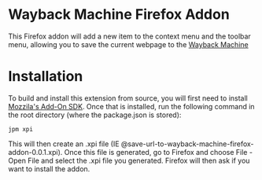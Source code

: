 Wayback Machine Firefox Addon
========

This Firefox addon will add a new item to the context menu and the toolbar menu, allowing you to save the current webpage to the [Wayback Machine](http://archive.org/web/)

Installation
========

To build and install this extension from source, you will first need to install [Mozzila's Add-On SDK](https://developer.mozilla.org/en-US/Add-ons/SDK/Tools/jpm#Installation). Once that is installed, run the following command in the root directory (where the package.json is stored):

```
jpm xpi
```

This will then create an .xpi file (IE @save-url-to-wayback-machine-firefox-addon-0.0.1.xpi). Once this file is generated, go to Firefox and choose File - Open File and select the .xpi file you generated. Firefox will then ask if you want to install the addon.